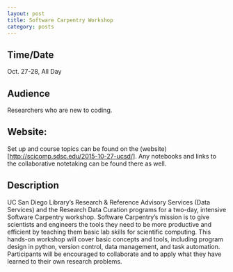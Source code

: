 ```yaml
---
layout: post
title: Software Carpentry Workshop
category: posts
---
```


## Time/Date 

Oct. 27-28,  All Day 

## Audience 

Researchers who are new to coding. 

## Website: 

Set up and course topics can be found on the (website)[http://scicomp.sdsc.edu/2015-10-27-ucsd/].  Any notebooks and links to the collaborative notetaking can be found there as well. 

## Description

UC San Diego Library’s  Research & Reference Advisory Services (Data Services) and the Research Data Curation programs for a two-day, intensive Software Carpentry workshop. Software Carpentry’s mission is to give scientists and engineers the tools they need to be more productive and efficient by teaching them basic lab skills for scientific computing. This hands-on workshop will cover basic concepts and tools, including program design in python, version control, data management, and task automation. Participants will be encouraged to collaborate and to apply what they have learned to their own research problems.
